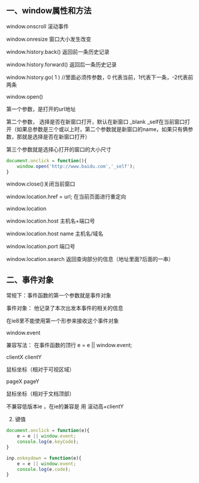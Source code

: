 ## 一、window属性和方法

window.onscroll 滚动事件

window.onresize  窗口大小发生改变

window.history.back()  返回前一条历史记录

window.history.forward()  返回后一条历史记录

window.history.go( 1 ) //里面必须传参数，0 代表当前，1代表下一条，-2代表前两条

window.open()

第一个参数，是打开的url地址

第二个参数， 选择是否在新窗口打开，默认在新窗口 _blank  _self在当前窗口打开（如果总参数是三个或以上时，第二个参数就是新窗口的name，如果只有俩参数，那就是选择是否在新窗口打开）

第三个参数就是选择心打开的窗口的大小尺寸

```js
document.onclick = function(){
    window.open('http://www.baidu.com','_self');
}
```

window.close()关闭当前窗口

window.location.href = url;  在当前页面进行重定向

window.location

window.location.host   主机名+端口号

window.location.host name 主机名/域名

window.location.port  端口号

window.location.search  返回查询部分的信息（地址里面?后面的一串）

## 二、事件对象

常规下：事件函数的第一个参数就是事件对象

事件对象： 他记录了本次出发本事件的相关的信息

在ie8里不能使用第一个形参来接收这个事件对象

window.event

兼容写法： 在事件函数的顶行  e = e || window.event;

clientX   clientY

鼠标坐标（相对于可视区域）

pageX   pageY

 鼠标坐标（相对于文档顶部）

   不兼容低版本ie ，在ie的兼容是 用 滚动高+clientY

2. 键值

```js
document.onclick = function(e){
    e = e || window.event;
    console.log(e.keyCode);
}

inp.onkeydown = function(e){
    e = e || window.event;
    console.log(e.code);
}
```